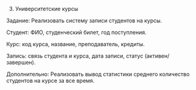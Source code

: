 3. Университетские курсы

Задание: Реализовать систему записи студентов на курсы.

Студент: ФИО, студенческий билет, год поступления.

Курс: код курса, название, преподаватель, кредиты.

Запись: связь студента и курса, дата записи, статус (активен/завершен).

Дополнительно: Реализовать вывод статистики среднего количество студентов на курсе за все время. 
